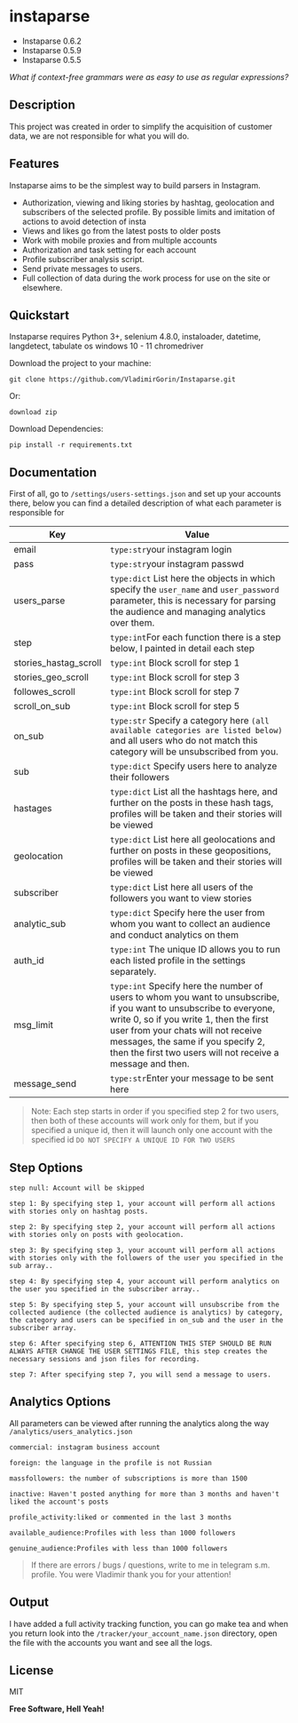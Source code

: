 # instaparse

* Instaparse 0.6.2
* Instaparse 0.5.9
* Instaparse 0.5.5

*What if context-free grammars were as easy to use as regular expressions?*

## Description
This project was created in order to simplify the acquisition of customer data, we are not responsible for what you will do.

## Features

Instaparse aims to be the simplest way to build parsers in Instagram.

+ Authorization, viewing and liking stories by hashtag, geolocation and subscribers of the selected profile. By possible limits and imitation of actions to avoid detection of insta
+ Views and likes go from the latest posts to older posts
+ Work with mobile proxies and from multiple accounts
+ Authorization and task setting for each account
+ Profile subscriber analysis script.
+ Send private messages to users.
+ Full collection of data during the work process for use on the site or elsewhere.

## Quickstart

Instaparse requires Python 3+, 
selenium 4.8.0, instaloader, datetime, langdetect, tabulate
os windows 10 - 11 
chromedriver 


Download the project to your machine:

	git clone https://github.com/VladimirGorin/Instaparse.git

Or:

	download zip

Download Dependencies:

    pip install -r requirements.txt

## Documentation

First of all, go to `/settings/users-settings.json` and set up your accounts there, below you can find a detailed description of what each parameter is responsible for

| Key | Value | 
| ------ | ------ | 
| email | `type:str`your instagram login |
| pass | `type:str`your instagram passwd |
| users_parse | `type:dict` List here the objects in which specify the `user_name` and `user_password` parameter, this is necessary for parsing the audience and managing analytics over them.|
| step | `type:int`For each function there is a step below, I painted in detail each step |
| stories_hastag_scroll | `type:int` Block scroll for step 1 |
| stories_geo_scroll | `type:int` Block scroll for step 3  |
| followes_scroll | `type:int` Block scroll for step 7 |
| scroll_on_sub |  `type:int` Block scroll for step 5 |
| on_sub | `type:str` Specify a category here ```(all available categories are listed below)``` and all users who do not match this category will be unsubscribed from you. |
| sub |`type:dict` Specify users here to analyze their followers |
| hastages |`type:dict` List all the hashtags here, and further on the posts in these hash tags, profiles will be taken and their stories will be viewed  |
| geolocation |`type:dict` List here all geolocations and further on posts in these geopositions, profiles will be taken and their stories will be viewed |
| subscriber |`type:dict` List here all users of the followers you want to view stories |
| analytic_sub |`type:dict` Specify here the user from whom you want to collect an audience and conduct analytics on them |
| auth_id |`type:int` The unique ID allows you to run each listed profile in the settings separately. |
| msg_limit |`type:int` Specify here the number of users to whom you want to unsubscribe, if you want to unsubscribe to everyone, write 0, so if you write 1, then the first user from your chats will not receive messages, the same if you specify 2, then the first two users will not receive a message and then. |
| message_send |`type:str`Enter your message to be sent here|


> Note: Each step starts in order if you specified step 2 for two users, then both of these accounts will work only for them, but if you specified a unique id, then it will launch only one account with the specified id `DO NOT SPECIFY A UNIQUE ID FOR TWO USERS`

## Step Options
    
    step null: Account will be skipped
    
    step 1: By specifying step 1, your account will perform all actions with stories only on hashtag posts.

    step 2: By specifying step 2, your account will perform all actions with stories only on posts with geolocation.
    
    step 3: By specifying step 3, your account will perform all actions with stories only with the followers of the user you specified in the sub array..
    
    step 4: By specifying step 4, your account will perform analytics on the user you specified in the subscriber array..
    
    step 5: By specifying step 5, your account will unsubscribe from the collected audience (the collected audience is analytics) by category, the category and users can be specified in on_sub and the user in the subscriber array.

    step 6: After specifying step 6, ATTENTION THIS STEP SHOULD BE RUN ALWAYS AFTER CHANGE THE USER SETTINGS FILE, this step creates the necessary sessions and json files for recording.
    
    step 7: After specifying step 7, you will send a message to users.

## Analytics Options
All parameters can be viewed after running the analytics along the way `/analytics/users_analytics.json`
    
    commercial: instagram business account
    
    foreign: the language in the profile is not Russian

    massfollowers: the number of subscriptions is more than 1500
    
    inactive: Haven't posted anything for more than 3 months and haven't liked the account's posts
    
    profile_activity:liked or commented in the last 3 months
    
    available_audience:Profiles with less than 1000 followers

    genuine_audience:Profiles with less than 1000 followers

>  If there are errors / bugs / questions, write to me in telegram s.m. profile. You were Vladimir thank you for your attention!

## Output
I have added a full activity tracking function, you can go make tea and when you return look into the `/tracker/your_account_name.json` directory, open the file with the accounts you want and see all the logs.


## License
MIT

**Free Software, Hell Yeah!**
